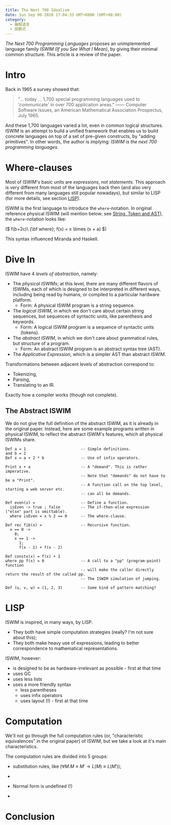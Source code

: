 ```yaml
---
title: The Next 700 Idealism
date: Sun Sep 06 2020 17:04:33 GMT+0800 (GMT+08:00)
category:
  - 编程语言
  - 函数式
---
```


*The Next 700 Programming Languages* proposes an unimplemented language family *ISWIM (If you See What I Mean)*, by giving their minimal common structure. This article is a review of the paper.

# Intro

Back in 1965 a survey showed that:

> "... today ... 1,700 special programming languages used to 'communicate' in over 700 application areas."
> —— Computer Software Issues, an American Mathematical Association Prospectus, July 1965.

And these 1,700 languages varied a lot, even in common logical structures. ISWIM is an attempt to build a unified framework that enables us to build concrete languages on top of a set of pre-given constructs, by "adding primitives". In other words, the author is implying: *ISWIM is the next 700 programming languages.*

# Where-clauses

Most of ISWIM's basic units are *expressions*, not *statements*. This approach is very different from most of the languages back then (and also very different from many languages still popular nowadays), but similar to LISP (for more details, see section [LISP](#lisp)).

ISWIM is the first language to introduce the `where`-notation. In original reference physical ISWIM (will mention below; see [String, Token and AST](#string-token-and-ast)), the `where`-notation looks like:

($
f(b+2c)\\
{\bf where}\; f(x) = x \times (x + a)
$)

This syntax influenced Miranda and Haskell.

# Dive In

ISWIM have 4 *levels of abstraction*, namely:

- The *physical ISWIMs*; at this level, there are many different flavors of ISWIMs, each of which is designed to be interpreted in different ways, including being read by humans, or compiled to a particular hardware platform.
  - Form: A physical ISWIM program is a string sequence.
- The *logical ISWIM*, in which we don't care about certain string sequences, but sequences of syntactic units, like parenthesis and keywords.
  - Form: A logical ISWIM program is a sequence of syntactic units (tokens).
- The *abstract ISWIM*, in which we don't care about grammatical rules, but structure of a program.
  - Form: An abstract ISWIM program is an abstract syntax tree (AST).
- The *Applicative Expression*, which is a simpler AST than abstract ISWIM.

Transformations between adjacent levels of abstraction correspond to:

- Tokenizing,
- Parsing,
- Translating to an IR.

Exactly how a compiler works (though not complete).

## The Abstract ISWIM

We do not give the full definition of the abstract ISWIM, as it is already in the original paper. Instead, here are some example programs written in physical ISWIM, to reflect the abstract ISWIM's features, which all physical ISWIMs share.

```iswim
Def a = 1                        -- Simple definitions.
and b = 2
Def x = a + 2 * b                -- Use of infix operators.

Print x + a                      -- A "demand". This is rather imperative.
                                 -- Note that "demands" do not have to be a "Print".
                                 -- A function call on the top level, starting a web server etc.
                                 -- can all be demands.

Def even(x) =                    -- Define a function.
  isEven -> true ; false         -- The if-then-else expression ("else" part is omittable).
  where isEven = x % 2 == 0      -- The where-clause.

Def rec fib(x) =                 -- Recursive function.
  x == 0 ->
    0;
    x == 1 ->
      1;
      f(x - 1) + f(x - 2)

Def constx(x) = f(x) + 1
where pp f(x) = 0                -- A call to a "pp" (program-point) function
                                 -- will make the caller directly return the result of the called pp.
                                 -- The ISWIM simulation of jumping.

Def (u, v, w) = (1, 2, 3)        -- Some kind of pattern matching?
```

# LISP

ISWIM is inspired, in many ways, by LISP.

- They both have simple computation strategies (really? I'm not sure about this);
- They both make heavy use of expressions, leading to better correspondence to mathematical representations.

ISWIM, however:

- is designed to be as hardware-irrelevant as possible - first at that time
- uses GC
- uses less lists
- uses a more friendly syntax
  - less parentheses
  - uses infix operators
  - uses layout (!) - first at that time

# Computation

We'll not go through the full computation rules (or, "characteristic equivalences" in the original paper) of ISWIM, but we take a look at it's main characteristics.

The computation rules are divided into 5 groups:

- substitution rules, like ($\forall M. M \equiv M' \to L(M) \equiv L(M')$);
- 

- Normal form is undefined (!)
- 

# Conclusion

<Unfinished />

